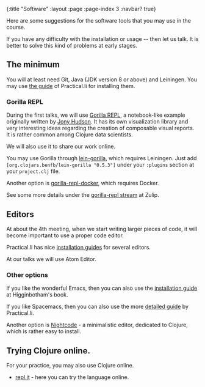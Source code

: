 {:title "Software"
 :layout :page
 :page-index 3
 :navbar? true}

Here are some suggestions for the software tools that you may use in the course.

If you have any difficulty with the installation or usage -- then let us talk. It is better to solve this kind of problems at early stages.

## The minimum
You will at least need Git, Java (JDK version 8 or above) and Leiningen. You may use [the guide](https://practicalli.github.io/clojure/development-tools/) of Practical.li for installing them.

### Gorilla REPL
During the first talks, we will use [Gorilla REPL](http://gorilla-repl.org/), a notebook-like example originally written by [Jony Hudson](http://j-star.org/). It has its own visualization library and very interesting ideas regarding the creation of composable visual reports. It is rather common among Clojure data scientists.

We will also use it to share our work online.

You may use Gorilla through [lein-gorilla](https://clojars.org/org.clojars.benfb/lein-gorilla), which requires Leiningen. Just add `[org.clojars.benfb/lein-gorilla "0.5.3"]` under your `:plugins` section at your `project.clj` file.

Another option is [gorilla-repl-docker](https://github.com/lcir/gorilla-repl-docker), which requires Docker.

See some more details under the [gorilla-repl stream](https://clojurians.zulipchat.com/#narrow/stream/173759-gorilla-repl) at Zulip.

## Editors
At about the 4th meeting, when we start writing larger pieces of code, it will become important to use a proper code editor.

Practical.li has nice [installation guides](https://practicalli.github.io/clojure/development-tools/install-guides/) for several editors.

At our talks we will use Atom Editor.

### Other options

If you like the wonderful Emacs, then you can also use the [installation guide](https://www.braveclojure.com/basic-emacs/) at Higginbotham's book.

If you like Spacemacs, then you can also use the more [detailed guide](https://practicalli.github.io/spacemacs/) by Practical.li.

Another option is [Nightcode](https://sekao.net/nightcode/) - a minimalistic editor, dedicated to Clojure, which is rather easy to install.

## Trying Clojure online.

 For your practice, you may also use Clojure online.
 - [repl.it](https://repl.it/languages/clojure) - here you can try the language online.

